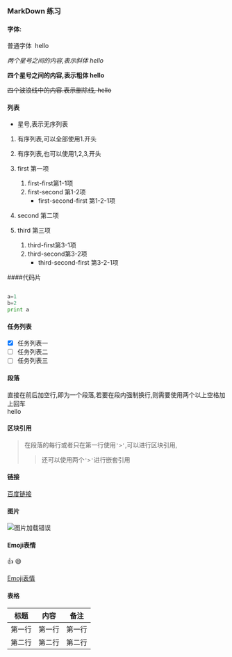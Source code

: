 ### MarkDown 练习

#### 字体:
普通字体  hello

*两个星号之间的内容,表示斜体 hello*

**四个星号之间的内容,表示粗体 hello**

~~四个波浪线中的内容.表示删除线, hello~~

#### 列表
* 星号,表示无序列表

1. 有序列表,可以全部使用1.开头
1. 有序列表,也可以使用1,2,3,开头


1. first 第一项
    1. first-first第1-1项
    1. first-second 第1-2项
        * first-second-first 第1-2-1项
1. second 第二项
1. third 第三项
    1. third-first第3-1项
    1. third-second第3-2项
        * third-second-first 第3-2-1项
   
####代码片
```python

a=1
b=2
print a
```
#### 任务列表

* [x] 任务列表一
* [ ] 任务列表二
* [ ] 任务列表三

#### 段落

直接在前后加空行,即为一个段落,若要在段内强制换行,则需要使用两个以上空格加上回车  
hello

#### 区块引用

>在段落的每行或者只在第一行使用`'>'`,可以进行区块引用,
>>还可以使用两个`'>'`进行嵌套引用

#### 链接

[百度链接](www.baidu.com)

#### 图片

![图片加载错误](https://octodex.github.com/images/yaktocat.png)

#### Emoji表情

:+1:  :smile:

[Emoji表情](https://www.webpagefx.com/tools/emoji-cheat-sheet/)

#### 表格

标题 | 内容| 备注
-----|-----|-----
第一行|第一行|第一行
第二行|第二行|第二行
